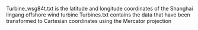Turbine_wsg84t.txt is the latitude and longitude coordinates of the Shanghai lingang offshore wind turbine
Turbines.txt contains the data that have been transformed to Cartesian coordinates using the Mercator projection
